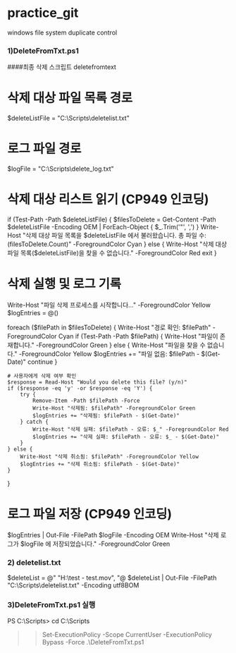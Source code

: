 # practice_git


windows file system duplicate control

### 1)DeleteFromTxt.ps1
####최종 삭제 스크립트 deletefromtext

# 삭제 대상 파일 목록 경로
$deleteListFile = "C:\Scripts\deletelist.txt"

# 로그 파일 경로
$logFile = "C:\Scripts\delete_log.txt"

# 삭제 대상 리스트 읽기 (CP949 인코딩)
if (Test-Path -Path $deleteListFile) {
    $filesToDelete = Get-Content -Path $deleteListFile -Encoding OEM | ForEach-Object { $_.Trim('"', ',') }
    Write-Host "삭제 대상 파일 목록을 $deleteListFile 에서 불러왔습니다. 총 파일 수: $($filesToDelete.Count)" -ForegroundColor Cyan
} else {
    Write-Host "삭제 대상 파일 목록($deleteListFile)을 찾을 수 없습니다." -ForegroundColor Red
    exit
}

# 삭제 실행 및 로그 기록
Write-Host "파일 삭제 프로세스를 시작합니다..." -ForegroundColor Yellow
$logEntries = @()

foreach ($filePath in $filesToDelete) {
    Write-Host "경로 확인: $filePath" -ForegroundColor Cyan
    if (Test-Path -Path $filePath) {
        Write-Host "파일이 존재합니다." -ForegroundColor Green
    } else {
        Write-Host "파일을 찾을 수 없습니다." -ForegroundColor Yellow
        $logEntries += "파일 없음: $filePath - $(Get-Date)"
        continue
    }

    # 사용자에게 삭제 여부 확인
    $response = Read-Host "Would you delete this file? (y/n)"
    if ($response -eq 'y' -or $response -eq 'Y') {
        try {
            Remove-Item -Path $filePath -Force
            Write-Host "삭제됨: $filePath" -ForegroundColor Green
            $logEntries += "삭제됨: $filePath - $(Get-Date)"
        } catch {
            Write-Host "삭제 실패: $filePath - 오류: $_" -ForegroundColor Red
            $logEntries += "삭제 실패: $filePath - 오류: $_ - $(Get-Date)"
        }
    } else {
        Write-Host "삭제 취소됨: $filePath" -ForegroundColor Yellow
        $logEntries += "삭제 취소됨: $filePath - $(Get-Date)"
    }
}

# 로그 파일 저장 (CP949 인코딩)
$logEntries | Out-File -FilePath $logFile -Encoding OEM
Write-Host "삭제 로그가 $logFile 에 저장되었습니다." -ForegroundColor Green

### 2) deletelist.txt
$deleteList = @"
"H:\test - test.mov",
"@
$deleteList | Out-File -FilePath "C:\Scripts\deletelist.txt" -Encoding utf8BOM


### 3)DeleteFromTxt.ps1 실행
PS C:\Scripts> cd C:\Scripts
>> Set-ExecutionPolicy -Scope CurrentUser -ExecutionPolicy Bypass -Force
>> .\DeleteFromTxt.ps1

